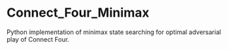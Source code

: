 # Connect_Four_Minimax
Python implementation of minimax state searching for optimal adversarial play of Connect Four.
